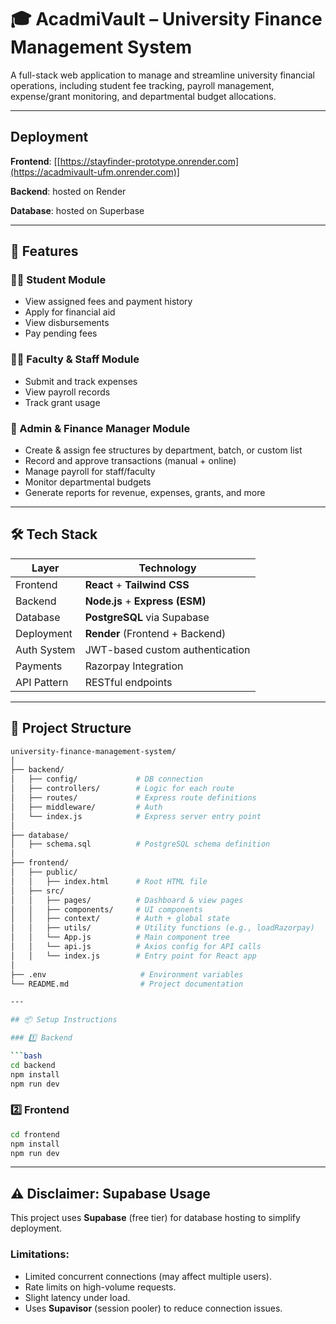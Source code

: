 # 🎓 AcadmiVault – University Finance Management System

A full-stack web application to manage and streamline university financial operations, including student fee tracking, payroll management, expense/grant monitoring, and departmental budget allocations.

---

## Deployment

**Frontend**: [[https://stayfinder-prototype.onrender.com](https://acadmivault-ufm.onrender.com)]

**Backend**: hosted on Render

**Database**: hosted on Superbase

---

## 🚀 Features

### 👨‍🎓 Student Module
- View assigned fees and payment history
- Apply for financial aid
- View disbursements
- Pay pending fees

### 👩‍🏫 Faculty & Staff Module
- Submit and track expenses
- View payroll records
- Track grant usage

### 🧾 Admin & Finance Manager Module
- Create & assign fee structures by department, batch, or custom list
- Record and approve transactions (manual + online)
- Manage payroll for staff/faculty
- Monitor departmental budgets
- Generate reports for revenue, expenses, grants, and more

---

## 🛠️ Tech Stack

| Layer         | Technology                       |
|---------------|----------------------------------|
| Frontend      | **React** + **Tailwind CSS**     |
| Backend       | **Node.js** + **Express (ESM)**  |
| Database      | **PostgreSQL** via Supabase      |
| Deployment    | **Render** (Frontend + Backend)  |
| Auth System   | JWT-based custom authentication  |
| Payments      | Razorpay Integration             |
| API Pattern   | RESTful endpoints                |

---

## 📁 Project Structure

```bash
university-finance-management-system/
│
├── backend/
│   ├── config/             # DB connection
│   ├── controllers/        # Logic for each route
│   ├── routes/             # Express route definitions
│   ├── middleware/         # Auth
│   └── index.js            # Express server entry point
│
├── database/
│   ├── schema.sql          # PostgreSQL schema definition
│
├── frontend/
│   ├── public/
│   │   ├── index.html      # Root HTML file
│   ├── src/
│   │   ├── pages/          # Dashboard & view pages
│   │   ├── components/     # UI components
│   │   ├── context/        # Auth + global state
│   │   ├── utils/          # Utility functions (e.g., loadRazorpay) 
│   │   └── App.js          # Main component tree
│   │   └── api.js          # Axios config for API calls
│   │   └── index.js        # Entry point for React app
│
├── .env                     # Environment variables
└── README.md                # Project documentation

---

## 📦 Setup Instructions

### 1️⃣ Backend

```bash
cd backend
npm install
npm run dev
```

### 2️⃣ Frontend

```bash
cd frontend
npm install
npm run dev
```

---

## ⚠️ Disclaimer: Supabase Usage

This project uses **Supabase** (free tier) for database hosting to simplify deployment.

### Limitations:
- Limited concurrent connections (may affect multiple users).
- Rate limits on high-volume requests.
- Slight latency under load.
- Uses **Supavisor** (session pooler) to reduce connection issues.
